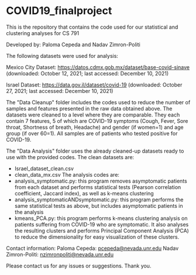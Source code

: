 # COVID19_finalproject
This is the repository that contains the code used for our statistical and clustering analyses for CS 791

Developed by: Paloma Cepeda and Nadav Zimron-Politi

The following datasets were used for analysis:

Mexico City Dataset: https://datos.cdmx.gob.mx/dataset/base-covid-sinave
(downloaded: October 12, 2021; last accessed: December 10, 2021)

Israel Dataset: https://data.gov.il/dataset/covid-19
(downloaded: October 27, 2021; last accessed: December 10, 2021)

The "Data Cleanup" folder includes the codes used to reduce the number of samples and features presented in the raw data obtained above.
The datasets were  cleaned to a level where they are comparable. They each contain 7 features, 5 of which are COVID-19 symptoms (Cough, Fever, Sore throat, Shortness of breath, Headache) and gender (if women=1) and age group (if over 60=1). All samples are of patients who tested positive for COVID-19.

The "Data Analysis" folder uses the already cleaned-up datasets ready to use with the provided codes.
The clean datasets are: 
  - Israel_dataset_clean.csv
  - clean_data_mx.csv
The analysis codes are:
  - analysis_symptomatic.py: this program removes asymptomatic patients from each dataset and performs statistical tests (Pearson correlation coefficient, Jaccard index), as well as k-means clustering
  - analysis_symptomaticANDsymptomatic.py: this program performs the same statistical tests as above, but includes asymptomatic patients in the analysis
  - kmeans_PCA.py: this program performs k-means clustering analysis on patients suffering from COVID-19 who are symptomatic. It also analyses the resulting clusters and performs Principal Component Analysis (PCA) to reduce the dimensionality for easy visualization of these clusters.


Contact information:
Paloma Cepeda: pcepeda@nevada.unr.edu
Nadav Zimron-Politi: nzimronpoliti@nevada.unr.edu

Please contact us for any issues or suggestions. Thank you.
